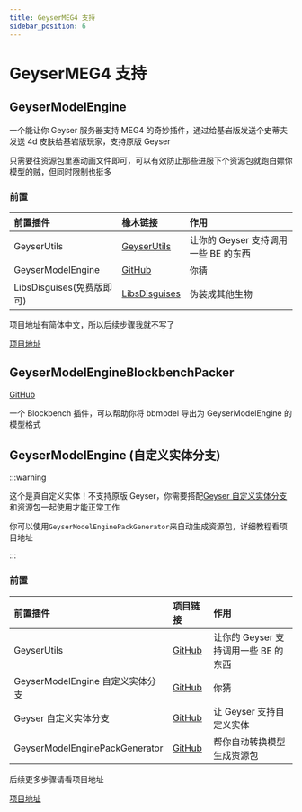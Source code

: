 ```yaml
---
title: GeyserMEG4 支持
sidebar_position: 6
---
```


<!--markdownlint-disable no-duplicate-heading-->

# GeyserMEG4 支持

## GeyserModelEngine

一个能让你 Geyser 服务器支持 MEG4 的奇妙插件，通过给基岩版发送个史蒂夫发送 4d 皮肤给基岩版玩家，支持原版 Geyser

只需要往资源包里塞动画文件即可，可以有效防止那些进服下个资源包就跑白嫖你模型的贼，但同时限制也挺多

### 前置

<!--markdownlint-disable line-length-->

| 前置插件                 | 橡木链接                                                                        | 作用                   |
|:---------------------|:----------------------------------------------------------------------------|:---------------------|
| GeyserUtils          | [GeyserUtils](https://github.com/zimzaza4/GeyserUtils)                      | 让你的 Geyser 支持调用一些 BE 的东西 |
| GeyserModelEngine    | [GitHub](https://github.com/zimzaza4/GeyserModelEngine)                     | 你猜                   |
| LibsDisguises(免费版即可) | [LibsDisguises](https://www.spigotmc.org/resources/libs-disguises-free.81/) | 伪装成其他生物              |

<!--markdownlint-enable line-length-->

项目地址有简体中文，所以后续步骤我就不写了

[项目地址](https://github.com/zimzaza4/GeyserModelEngine)

## GeyserModelEngineBlockbenchPacker

[GitHub](https://github.com/GeyserExtensionists/GeyserModelEngineBlockbenchPacker)

一个 Blockbench 插件，可以帮助你将 bbmodel 导出为 GeyserModelEngine 的模型格式

## GeyserModelEngine (自定义实体分支)

:::warning

这个是真自定义实体！不支持原版 Geyser，你需要搭配[Geyser 自定义实体分支](https://github.com/zimzaza4/Geyser)和资源包一起使用才能正常工作

你可以使用`GeyserModelEnginePackGenerator`来自动生成资源包，详细教程看项目地址

:::

### 前置

<!--markdownlint-disable line-length-->

| 前置插件                           | 项目链接                                                                       | 作用                   |
|:-------------------------------|:---------------------------------------------------------------------------|:---------------------|
| GeyserUtils                    | [GitHub](https://github.com/zimzaza4/GeyserUtils)                          | 让你的 Geyser 支持调用一些 BE 的东西 |
| GeyserModelEngine 自定义实体分支       | [GitHub](https://github.com/zimzaza4/GeyserModelEngine/tree/custom-entity) | 你猜                   |
| Geyser 自定义实体分支                 | [GitHub](https://github.com/zimzaza4/Geyser)                               | 让 Geyser 支持自定义实体       |
| GeyserModelEnginePackGenerator | [GitHub](https://github.com/zimzaza4/GeyserModelEnginePackGenerator)       | 帮你自动转换模型生成资源包        |

<!--markdownlint-enable line-length-->

后续更多步骤请看项目地址

[项目地址](https://github.com/zimzaza4/GeyserModelEngine/tree/custom-entity)
